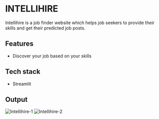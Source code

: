 # INTELLIHIRE
Intellihire is a job finder website which helps job seekers to provide their skills and get their predicted job posts.

## Features
- Discover your job based on your skills

## Tech stack
- Streamlit

## Output
![Intellihire-1](https://github.com/ASWINBABUKV/JOB_SEEKERS-PROJECT/assets/137376192/5f1cc9bb-019f-4add-94ef-f5a23bb7f108)
![Intellihire-2](https://github.com/ASWINBABUKV/JOB_SEEKERS-PROJECT/assets/137376192/b718729e-e588-4742-9bc5-d16c3f28e686)
